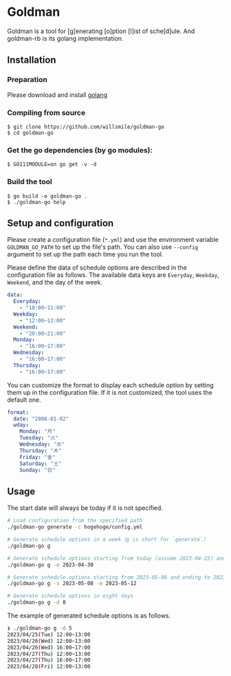 # Goldman

Goldman is a tool for [g]enerating [o]ption [l]ist of sche[d]ule. And goldman-rb is its golang
implementation.

## Installation
### Preparation
Please download and install [golang](https://golang.org/dl/)

### Compiling from source
```
$ git clone https://github.com/willsmile/goldman-go
$ cd goldman-go
```

### Get the go dependencies (by go modules):
```
$ GO111MODULE=on go get -v -d
```

### Build the tool
```
$ go build -o goldman-go .
$ ./goldman-go help
```

## Setup and configuration
Please create a configuration file (`*.yml`) and use the environment variable `GOLDMAN_GO_PATH` to set up the file's path.
You can also use `--config` argument to set up the path each time you run the tool.

Please define the data of schedule options are described in the configuration file as follows.
The available data keys are `Everyday`, `Weekday`, `Weekend`, and the day of the week.

```yml:config.yml
data:
  Everyday:
    - "10:00~11:00"
  Weekday:
    - "12:00~13:00"
  Weekend:
    - "20:00~21:00"
  Monday: 
    - "16:00~17:00"
  Wednesday:
    - "16:00~17:00"
  Thursday:
    - "16:00~17:00"
```

You can customize the format to display each schedule option by setting them up in the configuration file. If it is not customized, the tool uses the default one.

```yml:config.yml
format:
  date: "2006-01-02"
  wday:
    Monday: "月"
    Tuesday: "火"
    Wednesday: "水"
    Thursday: "木"
    Friday: "金"
    Saturday: "土"
    Sunday: "日"
```

## Usage
The start date will always be today if it is not specified.

```sh
# Load configuration from the specified path
./goldman-go generate -c hogehoge/config.yml

# Generate schedule options in a week（g is short for `generate`）
./goldman-go g

# Generate schedule options starting from today (assume 2023-04-25) and ending to 2023-04-30
./goldman-go g -e 2023-04-30

# Generate schedule options starting from 2023-05-08 and ending to 2023-04-30
./goldman-go g -s 2023-05-08 -e 2023-05-12

# Generate schedule options in eight days
./goldman-go g -d 8
```

The example of generated schedule options is as follows.

```sh
❯ ./goldman-go g -d 5
2023/04/25(Tue) 12:00~13:00
2023/04/26(Wed) 12:00~13:00
2023/04/26(Wed) 16:00~17:00
2023/04/27(Thu) 12:00~13:00
2023/04/27(Thu) 16:00~17:00
2023/04/28(Fri) 12:00~13:00
```
